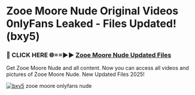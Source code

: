 # Zooe Moore Nude Original Videos 0nlyFans Leaked - Files Updated! (bxy5)

<h3>🔴 CLICK HERE 🌐==►► <a href="https://tinyurl.com/52m3yx9h" rel="nofollow">Zooe Moore Nude Updated Files</a></h3>

Get Zooe Moore Nude and all content. Now you can access all videos and pictures of Zooe Moore Nude. New Updated Files 2025!

[![bxy5](https://i.imgur.com/TnHtlc8.gif)](https://tinyurl.com/52m3yx9h)
zooe moore onlyfans nude